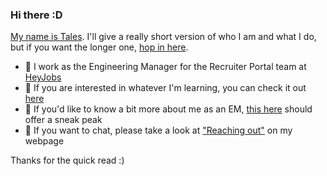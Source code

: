 ### Hi there :D

[My name is Tales](https://tales.dev/about/). I'll give a really short version of who I am and what I do, but if you want the longer one, [hop in here](https://tales.dev/about/).

- 🏢 I work as the Engineering Manager for the Recruiter Portal team at [HeyJobs](https://github.com/heyjobs/)
- 🌱 If you are interested in whatever I'm learning, you can check it out [here](https://tales.dev/blips/)
- 🤝 If you'd like to know a bit more about me as an EM, [this here](https://tales.dev/about/me-as-a-manager/) should offer a sneak peak
- 💬 If you want to chat, please take a look at ["Reaching out"](https://tales.dev) on my webpage

Thanks for the quick read :)
